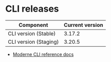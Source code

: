 # CLI releases

| Component             | Current version |
| --------------------- | --------------- |
| CLI version (Stable)  | 3.17.2          |
| CLI version (Staging) | 3.20.5          |

* [Moderne CLI reference docs](../user-documentation/moderne-cli/cli-reference.md)
